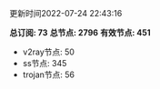 更新时间2022-07-24 22:43:16

**总订阅: 73**
**总节点: 2796**
**有效节点: 451**
- v2ray节点: 50
- ss节点: 345
- trojan节点: 56
